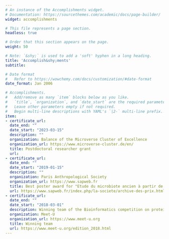 ```yaml
---
# An instance of the Accomplishments widget.
# Documentation: https://sourcethemes.com/academic/docs/page-builder/
widget: accomplishments

# This file represents a page section.
headless: true

# Order that this section appears on the page.
weight: 50

# Note: `&shy;` is used to add a 'soft' hyphen in a long heading.
title: 'Accomplish&shy;ments'
subtitle:

# Date format
#   Refer to https://wowchemy.com/docs/customization/#date-format
date_format: Jan 2006

# Accomplishments.
#   Add/remove as many `item` blocks below as you like.
#   `title`, `organization`, and `date_start` are the required parameters.
#   Leave other parameters empty if not required.
#   Begin multi-line descriptions with YAML's `|2-` multi-line prefix.
item:
- certificate_url: 
  date_end: ""
  date_start: "2023-03-15"
  description: ""
  organization: Balance of the Microverse Cluster of Excellence
  organization_url: https://www.microverse-cluster.de/en/
  title: Postdoctoral researcher grant
  url: 
- certificate_url: 
  date_end: ""
  date_start: "2019-01-15"
  description: ""
  organization: Paris Anthropological Society
  organization_url: https://www.sapweb.fr
  title: Best poster award for "Etude du microbiote ancien à partir de l'ADN ancien appliqué à la civilisation de l'Oxus à l'âge du Bronze"
  url: https://www.sapweb.fr/index.php/la-societe/archive-des-prix.html
- certificate_url: 
  date_end: ""
  date_start: "2018-03-01"
  description: Winning team of the Bioinformatics competition on protein-protein docking.
  organization: Meet-U
  organization_url: https://www.meet-u.org
  title: Winning team
  url: https://www.meet-u.org/edition_2018.html
---
```

